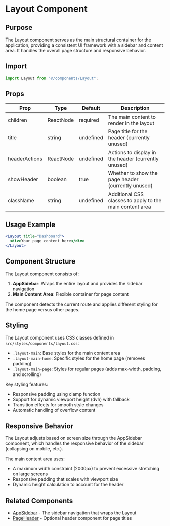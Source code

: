 # Layout Component

## Purpose

The Layout component serves as the main structural container for the application, providing a consistent UI framework with a sidebar and content area. It handles the overall page structure and responsive behavior.

## Import

```jsx
import Layout from "@/components/Layout";
```

## Props

| Prop | Type | Default | Description |
|------|------|---------|-------------|
| children | ReactNode | required | The main content to render in the layout |
| title | string | undefined | Page title for the header (currently unused) |
| headerActions | ReactNode | undefined | Actions to display in the header (currently unused) |
| showHeader | boolean | true | Whether to show the page header (currently unused) |
| className | string | undefined | Additional CSS classes to apply to the main content area |

## Usage Example

```jsx
<Layout title="Dashboard">
  <div>Your page content here</div>
</Layout>
```

## Component Structure

The Layout component consists of:

1. **AppSidebar**: Wraps the entire layout and provides the sidebar navigation
2. **Main Content Area**: Flexible container for page content

The component detects the current route and applies different styling for the home page versus other pages.

## Styling

The Layout component uses CSS classes defined in `src/styles/components/layout.css`:

- `.layout-main`: Base styles for the main content area
- `.layout-main-home`: Specific styles for the home page (removes padding)
- `.layout-main-page`: Styles for regular pages (adds max-width, padding, and scrolling)

Key styling features:

- Responsive padding using clamp function
- Support for dynamic viewport height (dvh) with fallback
- Transition effects for smooth style changes
- Automatic handling of overflow content

## Responsive Behavior

The Layout adjusts based on screen size through the AppSidebar component, which handles the responsive behavior of the sidebar (collapsing on mobile, etc.).

The main content area uses:

- A maximum width constraint (2000px) to prevent excessive stretching on large screens
- Responsive padding that scales with viewport size
- Dynamic height calculation to account for the header

## Related Components

- [AppSidebar](./app-sidebar.md) - The sidebar navigation that wraps the Layout
- [PageHeader](./page-header.md) - Optional header component for page titles